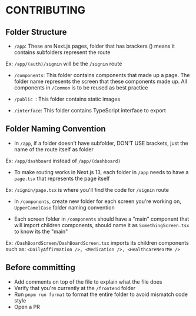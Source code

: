 # CONTRIBUTING

## Folder Structure

- `/app`: These are Next.js pages, folder that has brackers () means it contains subfolders represent the route

Ex: `/app/(auth)/signin` will be the `/signin` route

- `/components`: This folder contains components that made up a page. The folder name represents the screen that these components made up. All components in `/Common` is to be reused as best practice

- `/public `: This folder contains static images
- `/interface`: This folder contains TypeScript interface to export

## Folder Naming Convention

- In `/app`, if a folder doesn't have subfolder, DON'T USE brackets, just the name of the route itself as folder

Ex: `/app/dashboard` instead of `/app/(dashboard)`

- To make routing works in Next.js 13, each folder in `/app` needs to have a `page.tsx` that represents the page itself

Ex: `/signin/page.tsx` is where you'll find the code for `/signin` route

- In `/components`, create new folder for each screen you're working on, `UpperCamelCase` folder naming convention

- Each screen folder in `/components` should have a "main" component that will import children components, should name it as `SomethingScreen.tsx` to know its the "main"

Ex: `/DashBoardScreen/DashBoardScreen.tsx` imports its children components such as: `<DailyAffirmation />, <Medication />, <HealthcareNearMe />`

## Before committing

- Add comments on top of the file to explain what the file does
- Verify that you're currently at the `/frontend` folder
- Run `pnpm run format` to format the entire folder to avoid mismatch code style
- Open a PR
